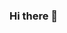 ### Hi there 👋

<!--
**mallyp/mallyp** is a ✨ _special_ ✨ repository because its `README.md` (this file) appears on your GitHub profile.

<Malleylene Peneh 
3SECBH

Here are some ideas to get you started:

- 🔭 I’m currently working on ...
- 🌱 I’m currently learning ...
- 👯 I’m looking to collaborate on ...
- 🤔 I’m looking for help with ...
- 💬 Ask me about ...
- 📫 How to reach me: ...
- 😄 Pronouns: ...
- ⚡ Fun fact: ...
-->
